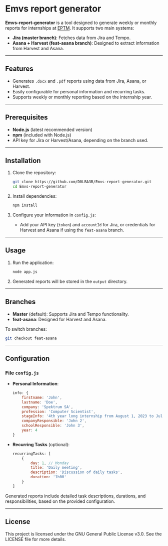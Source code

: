 # Emvs report generator

**Emvs-report-generator** is a tool designed to generate weekly or monthly reports for internships at [EPTM](https://eptm.ch/). It supports two main systems:
- **Jira (master branch)**: Fetches data from Jira and Tempo.
- **Asana + Harvest (feat-asana branch)**: Designed to extract information from Harvest and Asana.

---

## Features
- Generates `.docx` and `.pdf` reports using data from Jira, Asana, or Harvest.
- Easily configurable for personal information and recurring tasks.
- Supports weekly or monthly reporting based on the internship year.

---

## Prerequisites
- **Node.js** (latest recommended version)
- **npm** (included with Node.js)
- API key for Jira or Harvest/Asana, depending on the branch used.

---

## Installation

1. Clone the repository:
   ```bash
   git clone https://github.com/D0LBA3B/Emvs-report-generator.git
   cd Emvs-report-generator
   ```

2. Install dependencies:
   ```bash
   npm install
   ```

3. Configure your information in `config.js`:
   - Add your API key (`token`) and `accountId` for Jira, or credentials for Harvest and Asana if using the `feat-asana` branch.

---

## Usage

1. Run the application:
   ```bash
   node app.js
   ```

2. Generated reports will be stored in the `output` directory.

---

## Branches

- **Master** (default): Supports Jira and Tempo functionality.
- **feat-asana**: Designed for Harvest and Asana.

To switch branches:
```bash
git checkout feat-asana
```

---

## Configuration

### File `config.js`

- **Personal Information**:
  ```javascript
  info: {
      firstname: 'John',
      lastname: 'Doe',
      company: 'Spektrum SA',
      profession: 'Computer Scientist',
      stageInfo: '4th year long internship from August 1, 2023 to July 31, 2024',
      companyResponsible: 'John 2',
      schoolResponsible: 'John 3',
      year: 4
  }
  ```

- **Recurring Tasks** (optional):
  ```javascript
  recurringTasks: [
      {
          day: 1, // Monday
          title: 'Daily meeting',
          description: 'Discussion of daily tasks',
          duration: '1h00'
      }
  ]
  ```

Generated reports include detailed task descriptions, durations, and responsibilities, based on the provided configuration.

---

## License
This project is licensed under the GNU General Public License v3.0. See the LICENSE file for more details.
